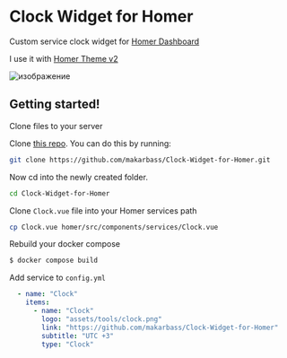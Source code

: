 # Clock Widget for Homer
Custom service clock widget for [Homer Dashboard](https://github.com/bastienwirtz/homer)

I use it with [Homer Theme v2](https://github.com/walkxcode/homer-theme)

![изображение](https://github.com/makarbass/Clock-Widget-for-Homer/assets/52400119/baa00d8d-7190-444d-8890-fc4795443749)

## Getting started!

Clone files to your server



Clone [this repo](https://github.com/makarbass/Clock-Widget-for-Homer.git). You can do this by running:

```sh
git clone https://github.com/makarbass/Clock-Widget-for-Homer.git
```

Now cd into the newly created folder.

```sh
cd Clock-Widget-for-Homer
```

Clone `Clock.vue` file into your Homer services path
```sh
cp Clock.vue homer/src/components/services/Clock.vue
```

Rebuild your docker compose
```sh
$ docker compose build
```

Add service to `config.yml`

```yml
  - name: "Clock"
    items:
      - name: "Clock"
        logo: "assets/tools/clock.png"
        link: "https://github.com/makarbass/Clock-Widget-for-Homer"
        subtitle: "UTC +3"
        type: "Clock"
```
